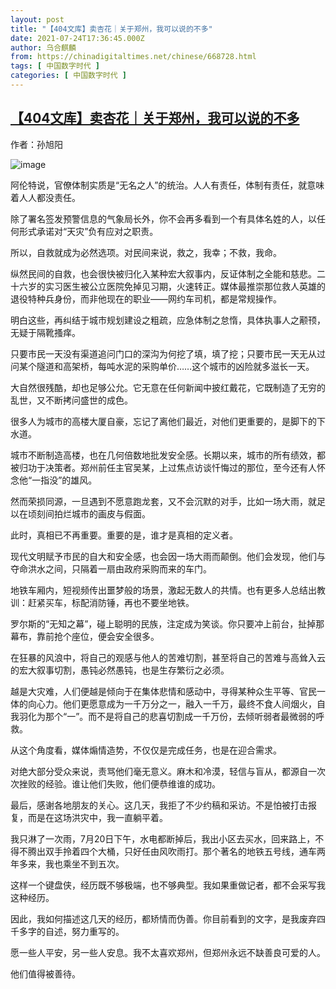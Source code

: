 ```yaml
---
layout: post
title: "【404文库】卖杏花｜关于郑州，我可以说的不多"
date: 2021-07-24T17:36:45.000Z
author: 乌合麒麟
from: https://chinadigitaltimes.net/chinese/668728.html
tags: [ 中国数字时代 ]
categories: [ 中国数字时代 ]
---
```

<!--1627148205000-->
[【404文库】卖杏花｜关于郑州，我可以说的不多](https://chinadigitaltimes.net/chinese/668728.html)
------

<div>
<p>作者：孙旭阳</p><p><img src="https://chinadigitaltimes.net/chinese/files/2021/07/post-668728-60fc4f5f01003." alt="image" /></p><p>阿伦特说，官僚体制实质是“无名之人”的统治。人人有责任，体制有责任，就意味着人人都没责任。</p><p>除了署名签发预警信息的气象局长外，你不会再多看到一个有具体名姓的人，以任何形式承诺对“天灾”负有应对之职责。</p><p>所以，自救就成为必然选项。对民间来说，救之，我幸；不救，我命。</p><p>纵然民间的自救，也会很快被归化入某种宏大叙事内，反证体制之全能和慈悲。二十六岁的实习医生被公立医院免掉见习期，火速转正。媒体最推崇那位救人英雄的退役特种兵身份，而非他现在的职业——网约车司机，都是常规操作。</p><p>明白这些，再纠结于城市规划建设之粗疏，应急体制之怠惰，具体执事人之颟顸，无疑于隔靴搔痒。</p><p>只要市民一天没有渠道追问门口的深沟为何挖了填，填了挖；只要市民一天无从过问某个隧道和高架桥，每吨水泥的采购单价……这个城市的凶险就多滋长一天。</p><p>大自然很残酷，却也足够公允。它无意在任何新闻中披红戴花，它既制造了无穷的乱世，又不断拷问盛世的成色。</p><p>很多人为城市的高楼大厦自豪，忘记了离他们最近，对他们更重要的，是脚下的下水道。</p><p>城市不断制造高楼，也在几何倍数地批发安全感。长期以来，城市的所有绩效，都被归功于决策者。郑州前任主官吴某，上过焦点访谈忏悔过的那位，至今还有人怀念他“一指没”的雄风。</p><p>然而荣损同源，一旦遇到不愿意跑龙套，又不会沉默的对手，比如一场大雨，就足以在顷刻间拍烂城市的画皮与假面。</p><p>此时，真相已不再重要。重要的是，谁才是真相的定义者。</p><p>现代文明赋予市民的自大和安全感，也会因一场大雨而颠倒。他们会发现，他们与夺命洪水之间，只隔着一扇由政府采购而来的车门。</p><p>地铁车厢内，短视频传出噩梦般的场景，激起无数人的共情。也有更多人总结出教训：赶紧买车，标配消防锤，再也不要坐地铁。</p><p>罗尔斯的“无知之幕”，碰上聪明的民族，注定成为笑谈。你只要冲上前台，扯掉那幕布，靠前抢个座位，便会安全很多。</p><p>在狂暴的风浪中，将自己的观感与他人的苦难切割，甚至将自己的苦难与高耸入云的宏大叙事切割，愚钝必然愚钝，也是生存繁衍之必须。</p><p>越是大灾难，人们便越是倾向于在集体悲情和感动中，寻得某种众生平等、官民一体的向心力。他们更愿意成为一千万分之一，融入一千万，最终不食人间烟火，自我羽化为那个“一”。而不是将自己的悲喜切割成一千万份，去倾听弱者最微弱的呼救。</p><p>从这个角度看，媒体煽情造势，不仅仅是完成任务，也是在迎合需求。</p><p>对绝大部分受众来说，责骂他们毫无意义。麻木和冷漠，轻信与盲从，都源自一次次挫败的经验。谁让他们失败，他们便恭维谁的成功。</p><p>最后，感谢各地朋友的关心。这几天，我拒了不少约稿和采访。不是怕被打击报复，而是在这场洪灾中，我一直躺平着。</p><p>我只淋了一次雨，7月20日下午，水电都断掉后，我出小区去买水，回来路上，不得不腾出双手拎着四个大桶，只好任由风吹雨打。那个著名的地铁五号线，通车两年多来，我也乘坐不到五次。</p><p>这样一个键盘侠，经历既不够极端，也不够典型。我如果重做记者，都不会采写我这种经历。</p><p>因此，我如何描述这几天的经历，都矫情而伪善。你目前看到的文字，是我废弃四千多字的自述，努力重写的。</p><p>愿一些人平安，另一些人安息。我不太喜欢郑州，但郑州永远不缺善良可爱的人。</p><p>他们值得被善待。</p>
</div>
